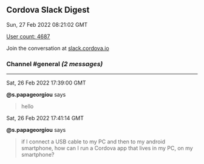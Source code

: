 ## Cordova Slack Digest
Sun, 27 Feb 2022 08:21:02 GMT

[User count: 4687](https://cordova.slack.com/)


Join the conversation at [slack.cordova.io](http://slack.cordova.io/)

### __Channel #general__ _(2 messages)_
---

Sat, 26 Feb 2022 17:39:00 GMT

__@s.papageorgiou__ says 
> hello
> 

Sat, 26 Feb 2022 17:41:14 GMT

__@s.papageorgiou__ says 
> if I connect a USB cable to my PC and then to my android smartphone, how can I run a Cordova app that lives in my PC, on my smartphone?
> 
